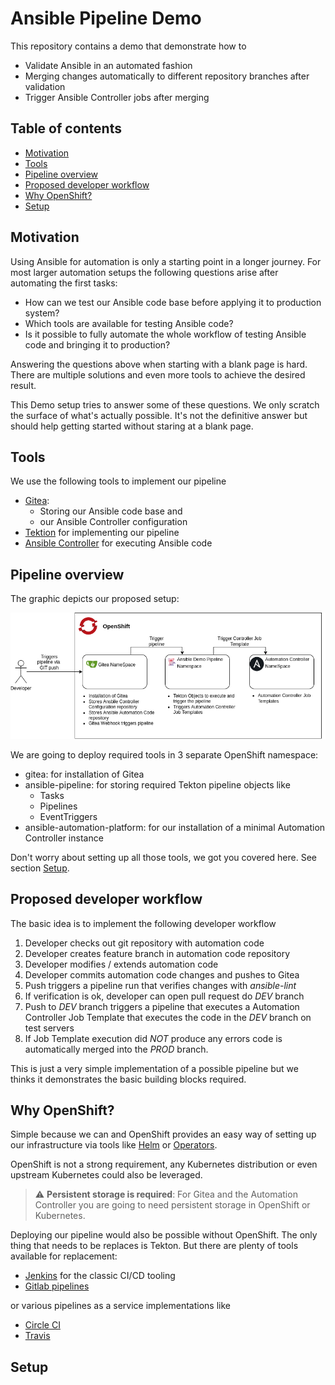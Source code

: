 # Ansible Pipeline Demo

This repository contains a demo that demonstrate how to

- Validate Ansible in an automated fashion
- Merging changes automatically to different repository branches after validation
- Trigger Ansible Controller jobs after merging

## Table of contents

* [Motivation](#motivation)
* [Tools](#tools)
* [Pipeline overview](#pipeline-overview)
* [Proposed developer workflow](#proposed-developer-workflow)
* [Why OpenShift?](#why-openshift?)
* [Setup](#setup)

## Motivation

Using Ansible for automation is only a starting point in a longer
journey. For most larger automation setups the following questions
arise after automating the first tasks:

- How can we test our Ansible code base before applying it to
  production system?
- Which tools are available for testing Ansible code?
- Is it possible to fully automate the whole workflow of testing
  Ansible code and bringing it to production?

Answering the questions above when starting with a blank page is
hard. There are multiple solutions and even more tools to achieve the
desired result.

This Demo setup tries to answer some of these questions. We only
scratch the surface of what's actually possible. It's not the
definitive answer but should help getting started without staring at a
blank page.

## Tools

We use the following tools to implement our pipeline

- [Gitea](https://gitea.io/en-us/):
  - Storing our Ansible code base and
  - our Ansible Controller configuration
- [Tektion](https://tekton.dev/) for implementing our pipeline
- [Ansible Controller](https://www.ansible.com/products/controller)
  for executing Ansible code

## Pipeline overview

The graphic depicts our proposed setup:

![Overview](images/overview.drawio.png)

We are going to deploy required tools in 3 separate OpenShift namespace:

- gitea: for installation of Gitea
- ansible-pipeline: for storing required Tekton pipeline objects like
  - Tasks
  - Pipelines
  - EventTriggers
- ansible-automation-platform: for our installation of a minimal
  Automation Controller instance

Don't worry about setting up all those tools, we got you covered
here. See section [Setup](#Setup).

## Proposed developer workflow

The basic idea is to implement the following developer workflow

1. Developer checks out git repository with automation code
2. Developer creates feature branch in automation code repository
3. Developer modifies / extends automation code
4. Developer commits automation code changes and pushes to Gitea
5. Push triggers a pipeline run that verifies changes with _ansible-lint_
6. If verification is ok, developer can open pull request do *DEV* branch
7. Push to *DEV* branch triggers a pipeline that executes a Automation
   Controller Job Template that executes the code in the *DEV* branch
   on test servers
8. If Job Template execution did *NOT* produce any errors code is
   automatically merged into the *PROD* branch.

This is just a very simple implementation of a possible pipeline but
we thinks it demonstrates the basic building blocks required.

## Why OpenShift?

Simple because we can and OpenShift provides an easy way of setting up
our infrastructure via tools like [Helm](https://helm.io) or
[Operators](https://operatorhub.io/).

OpenShift is not a strong requirement, any Kubernetes distribution or
even upstream Kubernetes could also be leveraged.

> :warning: **Persistent storage is required**: For Gitea and the
> Automation Controller you are going to need persistent storage in
> OpenShift or Kubernetes.

Deploying our pipeline would also be possible without OpenShift. The
only thing that needs to be replaces is Tekton. But there are plenty
of tools available for replacement:

- [Jenkins](https://www.jenkins.io) for the classic CI/CD tooling
- [Gitlab pipelines](https://docs.gitlab.com/ee/ci/pipelines/)

or various pipelines as a service implementations like

- [Circle CI](https://circleci.com/)
- [Travis](https://www.travis-ci.com/)

## Setup
